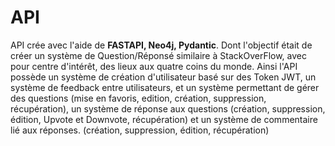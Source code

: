 # API


API crée avec l'aide de **FASTAPI, Neo4j, Pydantic**. Dont l'objectif était de créer un système de Question/Réponsé similaire à StackOverFlow, avec pour centre d'intérêt, des lieux aux quatre coins du monde. Ainsi l'API possède un système de création d'utilisateur basé sur des Token JWT, un système de feedback entre utilisateurs, et un système permettant de gérer des questions (mise en favoris, edition, création, suppression, récupération), un système de réponse aux questions (création, suppression, édition, Upvote et Downvote, récupération) et un système de commentaire lié aux réponses. (création, suppression, édition, récupération)
